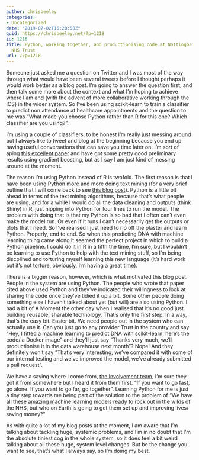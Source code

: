 ```yaml
---
author: chrisbeeley
categories:
- Uncategorized
date: "2019-07-02T16:28:58Z"
guid: https://chrisbeeley.net/?p=1218
id: 1218
title: Python, working together, and productionising code at Nottinghamshire Healthcare
  NHS Trust
url: /?p=1218
---
```


Someone just asked me a question on Twitter and I was most of the way through what would have been several tweets before I thought perhaps it would work better as a blog post. I’m going to answer the question first, and then talk some more about the context and what I’m hoping to achieve where I am and (with the advent of more collaborative working through the ICS) in the wider system. So I’ve been using scikit-learn to train a classifier to predict non attendance at healthcare appointments and the question to me was “What made you choose Python rather than R for this one? Which classifier are you using?”.

I’m using a couple of classifiers, to be honest I’m really just messing around but I always like to tweet and blog at the beginning because you end up having useful conversations that can save you time later on. I’m sort of aping [this excellent paper](https://www.nature.com/articles/s41746-019-0103-3) and have got some pretty good preliminary results using gradient boosting, but as I say I am just kind of messing around at the moment.

The reason I’m using Python instead of R is twofold. The first reason is that I have been using Python more and more doing text mining (for a very brief outline that I will come back to see [this blog post](https://chrisbeeley.net/?p=1214)). Python is a little bit ahead in terms of the text mining algorithms, because that’s what people are using, and for a while I would do all the data cleaning and outputs (think Shiny) in R, just nipping into Python for four lines to run the model. The problem with doing that is that my Python is so bad that I often can’t even make the model run. Or even if it runs I can’t necessarily get the outputs or plots that I need. So I’ve realised I just need to rip off the plaster and learn Python. Properly, end to end. So when this predicting DNA with machine learning thing came along it seemed the perfect project in which to build a Python pipeline. I could do it in R in a fifth the time, I’m sure, but I wouldn’t be learning to use Python to help with the text mining stuff, so I’m being discplined and torturing myself learning this new language (it’s hard work but it’s not torture, obviously, I’m having a great time).

There is a bigger reason, however, which is what motivated this blog post. People in the system are using Python. The people who wrote that paper cited above used Python and they’ve indicated their willingness to look at sharing the code once they’ve tidied it up a bit. Some other people doing something else I haven’t talked about yet (but will) are also using Python. I had a bit of A Moment the other day when I realised that it’s no good just building reusable, sharable technology. That’s only the first step. In a way, that’s the easy bit. Easier bit. We need people out in the system who can actually use it. Can you just go to any provider Trust in the country and say “Hey, I fitted a machine learning to predict DNA with scikit-learn, here’s the code/ a Docker image” and they’ll just say “Thanks very much, we’ll productionise it in the data warehouse next month”? Nope! And they definitely won’t say “That’s very interesting, we’ve compared it with some of our internal testing and we’ve improved the model, we’ve already submitted a pull request”.

We have a saying where I come from, [the Involvement team](https://www.nottinghamshirehealthcare.nhs.uk/involvement-and-experience), I’m sure they got it from somewhere but I heard it from them first. “If you want to go fast, go alone. If you want to go far, go together”. Learning Python for me is just a tiny step towards me being part of the solution to the problem of “We have all these amazing machine learning models ready to rock out in the wilds of the NHS, but who on Earth is going to get them set up and improving lives/ saving money?”

As with quite a lot of my blog posts at the moment, I am aware that I’m talking about tackling huge, systemic problems, and I’m in no doubt that I’m the absolute tiniest cog in the whole system, so it does feel a bit weird talking about all these huge, system level changes. But be the change you want to see, that’s what I always say, so I’m doing my best.
